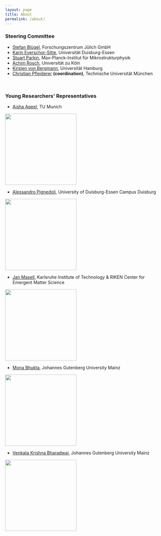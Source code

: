 ```yaml
---
layout: page
title: About
permalink: /about/
---
```


### Steering Committee
* [Stefan Blügel](https://gepris.dfg.de/gepris/person/1457346), Forschungszentrum Jülich GmbH
* [Karin Everschor-Sitte](https://gepris.dfg.de/gepris/person/239758477), Universität Duisburg-Essen
* [Stuart Parkin](https://gepris.dfg.de/gepris/person/111287671), Max-Planck-Institut für Mikrostrukturphysik
* [Achim Rosch](https://gepris.dfg.de/gepris/person/1675189), Universität zu Köln
* [Kirsten von Bergmann](https://gepris.dfg.de/gepris/person/13491465), Universität Hamburg
* [Christian Pfleiderer](https://gepris.dfg.de/gepris/person/1677403) **(coordination)**, Technische Universität München

<br>

### Young Researchers' Representatives
* [Aisha Aqeel](https://www.ph.tum.de/about/people/vcard/3B40DAE77B1ACCCB/?language=en/), TU Munich

<img src="{{ site.baseurl }}/images/photo_Aisha_Aqeel.jpg" style="width: 230px;"/>

* [Alessandro Pignedoli](https://www.uni-due.de/physik/twist/alessandro_pignedoli.php), University of Duisburg-Essen Campus Duisburg

<img src="{{ site.baseurl }}/images/photo_Alessandro_Pignedoli.jpeg" style="width: 230px;"/>

* [Jan Masell](https://sites.google.com/view/janmasell/main), Karlsruhe Institute of Technology & RIKEN Center for Emergent Matter Science

<img src="{{ site.baseurl }}/images/photo_Jan_Masell.jpg" style="width: 230px;"/>

* [Mona Bhukta](https://www.klaeui-lab.physik.uni-mainz.de/people/), Johannes Gutenberg University Mainz

<img src="{{ site.baseurl }}/images/photo_Mona_Bhukta.png" style="width: 230px;"/>

* [Venkata Krishna Bharadwaj](https://www.sinova-group.physik.uni-mainz.de/team/venkata-krishna-bharadwaj/), Johannes Gutenberg University Mainz

<img src="{{ site.baseurl }}/images/photo_Venkata_Krishna.jpg" style="width: 230px;"/>